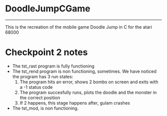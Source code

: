 # DoodleJumpCGame

---
This is the recreation of the mobile game Doodle Jump in C for the atari 68000

# Checkpoint 2 notes

- The tst_rast program is fully functioning
- The tst_rend program is non functioning, sometimes. We have noticed the program has 3 run states:
    1. The program hits an error, shows 2 bombs on screen and exits with a -1 status code
    2. The program succesfully runs, plots the doodle and the monster in the correct position
    3. If 2 happens, this stage happens after, gulam crashes
- The tst_mod, is non functioning.